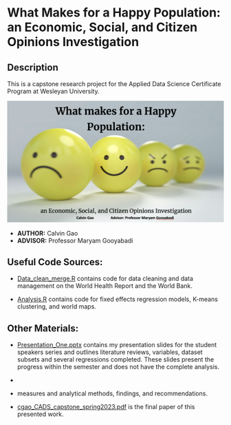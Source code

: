 # What Makes for a Happy Population: an Economic, Social, and Citizen Opinions Investigation

## Description
This is a capstone research project for the Applied Data Science Certificate Program at Wesleyan University.

![Smile](smile.png)

- **AUTHOR:** Calvin Gao
- **ADVISOR:** Professor Maryam Gooyabadi

## Useful Code Sources:

-   [Data_clean_merge.R](https://github.com/cgao1/CADS-Capstone/blob/main/Code/Data_clean_merge.R) contains code for data cleaning and data management on the World Health Report and the World Bank.

-   [Analysis.R](https://github.com/cgao1/CADS-Capstone/blob/main/Code/Analysis.R) contains code for fixed effects regression models, K-means clustering, and world maps.


## Other Materials:

-   [Presentation_One.pptx](https://github.com/cgao1/CADS-Capstone/blob/main/Presentation_One.pdf) contains my presentation slides for the student speakers series and outlines literature reviews, variables, dataset subsets and several regressions completed. These slides present the progress within the semester and does not have the complete analysis.
-  
-   measures and analytical methods, findings, and recommendations.

-   [cgao_CADS_capstone_spring2023.pdf]() is the final paper of this presented work.
